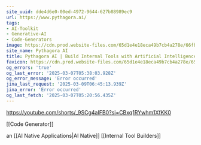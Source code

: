 ```yaml
---
site_uuid: dde4d6e0-00ed-4972-9644-627b88989ec9
url: https://www.pythagora.ai/
tags:
- AI-Toolkit
- Generative-AI
- Code-Generators
image: https://cdn.prod.website-files.com/65d1e4e18eca49b7cb4a278e/66fb8474184667021bf358ca_Screenshot%202024-09-27%20at%2009.28.53%20(3).jpg
site_name: Pythagora AI
title: Pythagora AI | Build Internal Tools with Artificial Intelligence
favicon: https://cdn.prod.website-files.com/65d1e4e18eca49b7cb4a278e/65e29159db5d95ab3dbd6a54_favicon_32_square_more.png
og_errors: 'true'
og_last_error: '2025-03-07T05:38:03.928Z'
og_error_message: 'Error occurred'
jina_last_request: '2025-03-09T06:45:13.939Z'
jina_error: 'Error occurred'
og_last_fetch: '2025-03-07T05:20:56.435Z'
---
```

https://youtube.com/shorts/_9SCg4aIFB0?si=CBxq1RYwhm1XfKK0

[[Code Generator]]

an [[AI Native Applications|AI Native]] [[Internal Tool Builders]]
